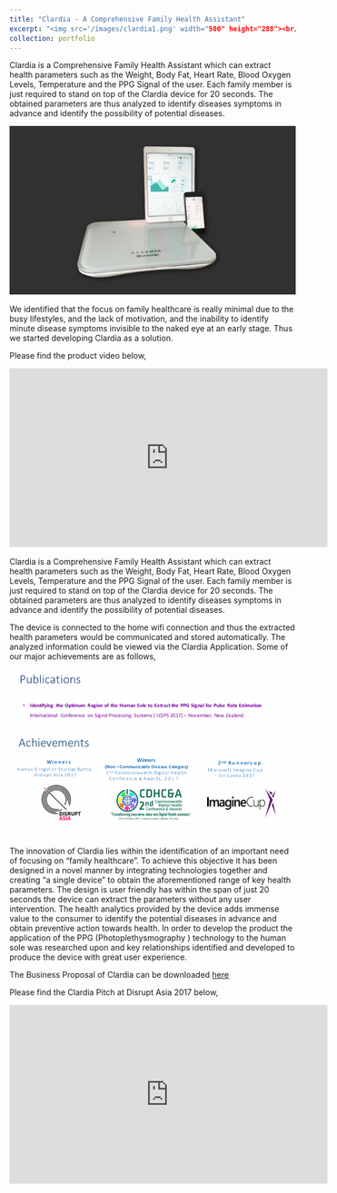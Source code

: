 ```yaml
---
title: "Clardia - A Comprehensive Family Health Assistant"
excerpt: "<img src='/images/clardia1.png' width="500" height="288"><br/><br/>Clardia is a Comprehensive Family Health Assistant which can extract health parameters such as the Weight, Body Fat, Heart Rate, Blood Oxygen Levels, Temperature and the PPG Signal of the user. Each family member is just required to stand on top of the Clardia device for 20 seconds. The obtained parameters are thus analyzed to identify diseases symptoms in advance and identify the possibility of potential diseases."
collection: portfolio
---
```


Clardia is a Comprehensive Family Health Assistant which can extract health parameters such as the Weight, Body Fat, Heart Rate, Blood Oxygen Levels, Temperature and the PPG Signal of the user. Each family member is just required to stand on top of the Clardia device for 20 seconds. The obtained parameters are thus analyzed to identify diseases symptoms in advance and identify the possibility of potential diseases.

<img src='/images/clardia2.png'>

We identified that the focus on family healthcare is really minimal due to the busy lifestyles, and the lack of motivation, and the inability to identify minute disease symptoms invisible to the naked eye at an early stage. Thus we started developing Clardia as a solution.

Please find the product video below, 

<iframe width="560" height="315" src="https://www.youtube.com/embed/wgWlGTinScc" frameborder="0" allow="accelerometer; autoplay; encrypted-media; gyroscope; picture-in-picture" allowfullscreen></iframe>

Clardia is a Comprehensive Family Health Assistant which can extract health parameters such as the Weight, Body Fat, Heart Rate, Blood Oxygen Levels, Temperature and the PPG Signal of the user. Each family member is just required to stand on top of the Clardia device for 20 seconds. The obtained parameters are thus analyzed to identify diseases symptoms in advance and identify the possibility of potential diseases.

The device is connected to the home wifi connection and thus the extracted health parameters would be communicated and stored automatically. The analyzed information could be viewed via the Clardia Application. Some of our major achievements are as follows,

<img src='/images/clardia3.png'>

The innovation of Clardia lies within the identification of an important need of focusing on “family healthcare”. To achieve this objective it has been designed in a novel manner by integrating technologies together and creating “a single device” to obtain the aforementioned range of key health parameters. The design is user friendly has within the span of just 20 seconds the device can extract the parameters without any user intervention. The health analytics provided by the device adds immense value to the consumer to identify the potential diseases in advance and obtain preventive action towards health. In order to develop the product the application of the PPG (Photoplethysmography ) technology to the human sole was researched upon and key relationships identified and developed to produce the device with great user experience.

The Business Proposal of Clardia can be downloaded [here](http://chirathyh.github.io/files/ClardiaReport.pdf)

Please find the Clardia Pitch at Disrupt Asia 2017 below,

<iframe width="560" height="315" src="https://www.youtube.com/embed/3LBmq57Y4c4" frameborder="0" allow="accelerometer; autoplay; encrypted-media; gyroscope; picture-in-picture" allowfullscreen></iframe>
